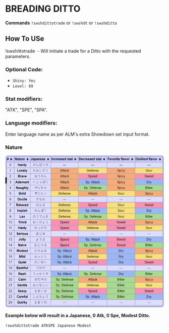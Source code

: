 # BREADING DITTO

**Commands**
`!swshdittotrade` or `!swshdt` or `!swshditto`

## How To USe

!swshittotrade <optional code> <stat modifiers> <language> <nature> - Will initiate a trade for a Ditto with the requested parameters.

### Optional Code:
- `Shiny: Yes`
- `Level: 69`

### Stat modifiers: 
"ATK", "SPE", "SPA".

### Language modifiers: 
Enter language name as per ALM's extra Showdown set input format.

### Nature
<img src="images/PokemonNatures.png" width="600">

**Example below will result in a Japanese, 0 Atk, 0 Spe, Modest Ditto.**

`!swshdittotrade ATKSPE Japanese Modest`
